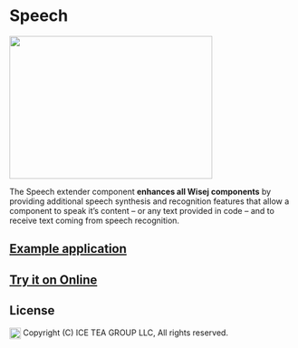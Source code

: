 Speech
====

<img src="https://raw.githubusercontent.com/iceteagroup/wisej-extensions/master/Support/Images/Speech.png" width="358" height="252">

The Speech extender component __enhances all Wisej components__ by providing additional speech synthesis and recognition features that allow a component to speak it’s content – or any text provided in code – and to receive text coming from speech recognition.

## [Example application](https://github.com/iceteagroup/wisej-examples/tree/master/CodeProject)

## [Try it on Online](http://demo.wisej.com/CodeProject)

License
-------
<img src="http://iceteagroup.com/wp-content/uploads/2017/01/Square-64x64-trasp.png" height="20" align="top"> Copyright (C) ICE TEA GROUP LLC, All rights reserved.
